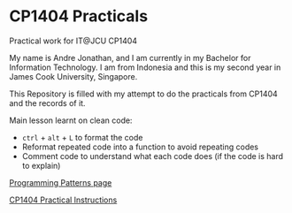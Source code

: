 # CP1404 Practicals

Practical work for IT@JCU CP1404

My name is Andre Jonathan, and I am currently in my Bachelor for Information Technology. I am from Indonesia and this is my second year in James Cook University, Singapore.

This Repository is filled with my attempt to do the practicals from CP1404 and the records of it.

Main lesson learnt on clean code:

- `ctrl` + `alt` + `L` to format the code 
- Reformat repeated code into a function to avoid repeating codes
- Comment code to understand what each code does (if the code is hard to explain)

[Programming Patterns page](https://github.com/CP1404/Starter/wiki/Programming-Patterns)

[CP1404 Practical Instructions](https://github.com/CP1404/Practicals/tree/master)
